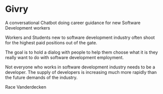 # Givry
A conversational Chatbot doing career guidance for new Software Development workers

Workers and Students new to software development industry often shoot for the highest paid positions out of the gate.

The goal is to hold a dialog with people to help them choose what it is they really want to do with software development employment.

Not everyone who works in software development industry needs to be a developer.
The supply of developers is increasing much more rapidly than the future demands of the industry.

Race Vanderdecken
